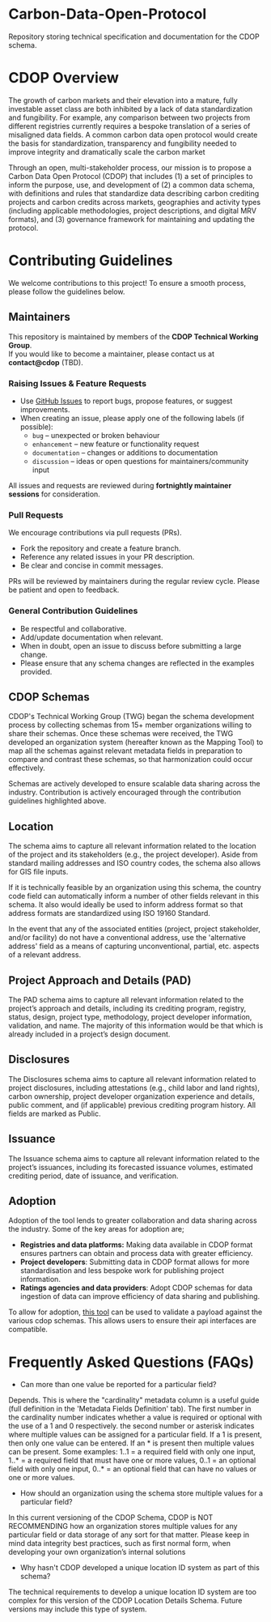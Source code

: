 # Carbon-Data-Open-Protocol
Repository storing technical specification and documentation for the CDOP schema.

# CDOP Overview	
The growth of carbon markets and their elevation into a mature, fully investable asset class are both inhibited by a lack of data standardization and fungibility. For example, any comparison between two projects from different registries currently requires a bespoke translation of a series of misaligned data fields. A common carbon data open protocol would create the basis for standardization, transparency and fungibility needed to improve integrity and dramatically scale the carbon market	
	
Through an open, multi-stakeholder process, our mission is to propose a Carbon Data Open Protocol (CDOP) that includes (1) a set of principles to inform the purpose, use, and development of (2) a common data schema, with definitions and rules that standardize data describing carbon crediting projects and carbon credits across markets, geographies and activity types (including applicable methodologies, project descriptions, and digital MRV formats), and (3) governance framework for maintaining and updating the protocol.	
	
# Contributing Guidelines

We welcome contributions to this project! To ensure a smooth process, please follow the guidelines below.

## Maintainers  
This repository is maintained by members of the **CDOP Technical Working Group**.  
If you would like to become a maintainer, please contact us at **contact@cdop** (TBD).

### Raising Issues & Feature Requests  
- Use [GitHub Issues](../../issues) to report bugs, propose features, or suggest improvements.  
- When creating an issue, please apply one of the following labels (if possible):  
  - `bug` – unexpected or broken behaviour  
  - `enhancement` – new feature or functionality request  
  - `documentation` – changes or additions to documentation  
  - `discussion` – ideas or open questions for maintainers/community input  

All issues and requests are reviewed during **fortnightly maintainer sessions** for consideration.

### Pull Requests  
We encourage contributions via pull requests (PRs).  
- Fork the repository and create a feature branch.  
- Reference any related issues in your PR description.  
- Be clear and concise in commit messages.  

PRs will be reviewed by maintainers during the regular review cycle. Please be patient and open to feedback.

### General Contribution Guidelines  
- Be respectful and collaborative.  
- Add/update documentation when relevant.  
- When in doubt, open an issue to discuss before submitting a large change.  
- Please ensure that any schema changes are reflected in the examples provided.

## CDOP Schemas

CDOP's Technical Working Group (TWG) began the schema development process by collecting schemas from 15+ member organizations willing to share their schemas. Once these schemas were received, the TWG developed an organization system (hereafter known as the Mapping Tool) to map all the schemas against relevant metadata fields in preparation to compare and contrast these schemas, so that harmonization could occur effectively.

Schemas are actively developed to ensure scalable data sharing across the industry. Contribution is actively encouraged through the contribution guidelines highlighted above. 

## Location

 The schema aims to capture all relevant information related to the location of the project and its stakeholders (e.g., the project developer). Aside from standard mailing addresses and ISO country codes, the schema also allows for GIS file inputs. 

If it is technically feasible by an organization using this schema, the country code field can automatically inform a number of other fields relevant in this schema. It also would ideally be used to inform address format so that address formats are standardized using ISO 19160 Standard.	

In the event that any of the associated entities (project, project stakeholder, and/or facility) do not have a conventional address, use the 'alternative address' field as a means of capturing unconventional, partial, etc. aspects of a relevant address.

## Project Approach and Details (PAD)

The PAD schema aims to capture all relevant information related to the project’s approach and details, including its crediting program, registry, status, design, project type, methodology, project developer information, validation, and name. The majority of this information would be that which is already included in a project’s design document. 

## Disclosures 

The Disclosures schema aims to capture all relevant information related to project disclosures, including attestations (e.g., child labor and land rights), carbon ownership, project developer organization experience and details, public comment, and (if applicable) previous crediting program history. All fields are marked as Public.

## Issuance

The Issuance schema aims to capture all relevant information related to the project’s issuances, including its forecasted issuance volumes, estimated crediting period, date of issuance, and verification.

## Adoption

Adoption of the tool lends to greater collaboration and data sharing across the industry. Some of the key areas for adoption are;

- **Registries and data platforms:**​ Making data available in CDOP format ensures partners can obtain and process data with greater efficiency​.
- **Project developers​**: Submitting data in CDOP format allows for more standardisation and less bespoke work for publishing project information.
- **Ratings agencies and data providers​**: Adopt CDOP schemas for data ingestion of data can improve efficiency of data sharing and publishing.

To allow for adoption, [this tool](https://cdop-schema-validator.lovable.app/) can be used to validate a payload against the various cdop schemas. This allows users to ensure their api interfaces are compatible. 
	
# Frequently Asked Questions (FAQs)	
- Can more than one value be reported for a particular field?	

Depends. This is where the "cardinality" metadata column is a useful guide (full definition in the 'Metadata Fields Definition' tab). The first number in the cardinality number indicates whether a value is required or optional with the use of a 1 and 0 respectively. the second number or asterisk indicates where multiple values can be assigned for a particular field. If a 1 is present, then only one value can be entered. If an * is present then multiple values can be present. Some examples: 1..1 = a required field with only one input, 1..* = a required field that must have one or more values, 0..1 = an optional field with only one input, 0..* = an optional field that can have no values or one or more values.	
	
- How should an organization using the schema store multiple values for a particular field?	

In this current versioning of the CDOP Schema, CDOP is NOT RECOMMENDING how an organization stores multiple values for any particular field or data storage of any sort for that matter. Please keep in mind data integrity best practices, such as first normal form, when developing your own organization’s internal solutions	
	
- Why hasn't CDOP developed a unique location ID system as part of this schema?	

The technical requirements to develop a unique location ID system are too complex for this version of the CDOP Location Details Schema. Future versions may include this type of system.	
